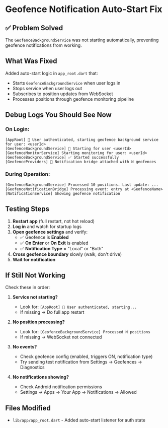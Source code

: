 # Geofence Notification Auto-Start Fix

## ✅ Problem Solved

The `GeofenceBackgroundService` was not starting automatically, preventing geofence notifications from working.

## What Was Fixed

Added auto-start logic in `app_root.dart` that:
- Starts `GeofenceBackgroundService` when user logs in
- Stops service when user logs out  
- Subscribes to position updates from WebSocket
- Processes positions through geofence monitoring pipeline

## Debug Logs You Should See Now

### On Login:
```
[AppRoot] 🎯 User authenticated, starting geofence background service for user: <userId>
[GeofenceBackgroundService] 🚀 Starting for user <userId>
[GeofenceMonitorService] Starting monitoring for user: <userId>
[GeofenceBackgroundService] ✅ Started successfully
[GeofenceProviders] 🔔 Notification bridge attached with N geofences
```

### During Operation:
```
[GeofenceBackgroundService] Processed 10 positions. Last update: ...
[GeofenceNotificationBridge] Processing event: entry at <GeofenceName>
[NotificationService] Showing geofence notification
```

## Testing Steps

1. **Restart app** (full restart, not hot reload)
2. **Log in** and watch for startup logs
3. **Open geofence settings** and verify:
   - ✅ Geofence is **Enabled**
   - ✅ **On Enter** or **On Exit** is enabled
   - ✅ **Notification Type** = "Local" or "Both"
4. **Cross geofence boundary** slowly (walk, don't drive)
5. **Wait for notification**

## If Still Not Working

Check these in order:

1. **Service not starting?**
   - Look for: `[AppRoot] 🎯 User authenticated, starting...`
   - If missing → Do full app restart

2. **No position processing?**
   - Look for: `[GeofenceBackgroundService] Processed N positions`
   - If missing → WebSocket not connected

3. **No events?**
   - Check geofence config (enabled, triggers ON, notification type)
   - Try sending test notification from Settings → Geofences → Diagnostics

4. **No notifications showing?**
   - Check Android notification permissions
   - Settings → Apps → Your App → Notifications → Allowed

## Files Modified

- `lib/app/app_root.dart` - Added auto-start listener for auth state
